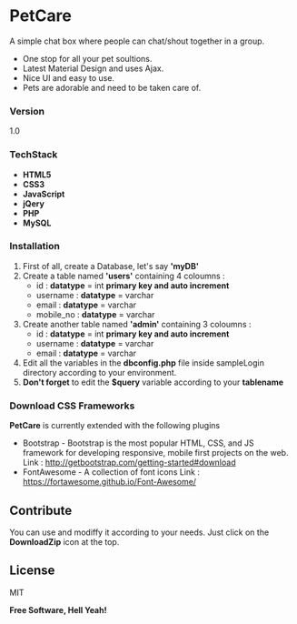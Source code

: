 # PetCare

A simple chat box where people can chat/shout together in a group.

  - One stop for all your pet soultions.
  - Latest Material Design and uses Ajax. 
  - Nice UI and easy to use.
  - Pets are adorable and need to be taken care of.


### Version
1.0

### TechStack

* **HTML5**
* **CSS3**
* **JavaScript**
* **jQery**
* **PHP**
* **MySQL**


### Installation

1. First of all, create a Database, let's say __'myDB'__
2. Create a table named __'users'__ containing 4 coloumns :
    * id : __datatype__ = int __primary key and auto increment__
    * username : __datatype__ = varchar 
    * email : __datatype__ = varchar
    * mobile_no : __datatype__ = varchar
3. Create another table named __'admin'__ containing 3 coloumns :
    * id : __datatype__ = int __primary key and auto increment__
    * username : __datatype__ = varchar 
    * email : __datatype__ = varchar
4. Edit all the variables in the __dbconfig.php__ file inside sampleLogin directory according to your environment.
5. __Don't forget__ to edit the __$query__ variable according to your __tablename__

### Download CSS Frameworks

__PetCare__ is currently extended with the following plugins

* Bootstrap - Bootstrap is the most popular HTML, CSS, and JS framework for developing responsive, mobile first projects on the web. Link : http://getbootstrap.com/getting-started#download
* FontAwesome - A collection of font icons Link : https://fortawesome.github.io/Font-Awesome/

## Contribute

You can use and modiffy it according to your needs. Just click on the __DownloadZip__ icon at the top.

License
----

MIT

**Free Software, Hell Yeah!**
